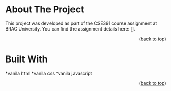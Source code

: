 <a id="readme-top"></a>
# About The Project
This project was developed as part of the CSE391 course assignment at BRAC University.
You can find the assignment details here: [].
<p align="right">(<a href="#readme-top">back to top</a>)</p>


# Built With
*vanila html
*vanila css
*vanila javascript
<p align="right">(<a href="#readme-top">back to top</a>)</p>

